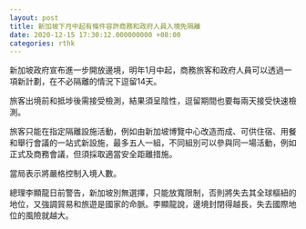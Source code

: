```yaml
---
layout: post
title: 新加坡下月中起有條件容許商務和政府人員入境免隔離
date: 2020-12-15 17:30:12.000000000 +08:00
categories: rthk
---
```


新加坡政府宣布進一步開放邊境，明年1月中起，商務旅客和政府人員可以透過一項新計劃，在不必隔離的情況下逗留14天。

旅客出境前和抵埗後需接受檢測，結果須呈陰性，逗留期間也要每兩天接受快速檢測。

旅客只能在指定隔離設施活動，例如由新加坡博覽中心改造而成、可供住宿、用餐和舉行會議的一站式新設施，最多五人一組，不同組別可以參與同一場活動，例如正式及商務會議，但須採取適當安全距離措施。

當局表示將嚴格控制入境人數。

總理李顯龍日前警告，新加坡別無選擇，只能放寬限制，否則將失去其全球樞紐的地位，又強調貿易和旅遊是國家的命脈。李顯龍說，邊境封閉得越長，失去國際地位的風險就越大。
